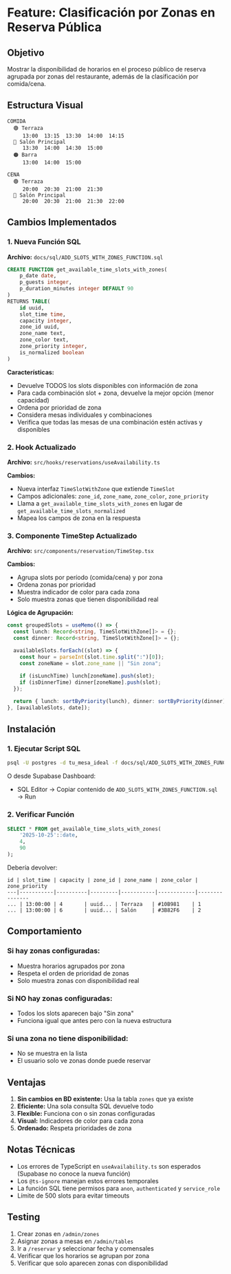 # Feature: Clasificación por Zonas en Reserva Pública

## Objetivo
Mostrar la disponibilidad de horarios en el proceso público de reserva agrupada por zonas del restaurante, además de la clasificación por comida/cena.

## Estructura Visual

```
COMIDA
  🟢 Terraza
     13:00  13:15  13:30  14:00  14:15
  🔵 Salón Principal
     13:30  14:00  14:30  15:00
  🟠 Barra
     13:00  14:00  15:00

CENA
  🟢 Terraza
     20:00  20:30  21:00  21:30
  🔵 Salón Principal
     20:00  20:30  21:00  21:30  22:00
```

## Cambios Implementados

### 1. Nueva Función SQL
**Archivo:** `docs/sql/ADD_SLOTS_WITH_ZONES_FUNCTION.sql`

```sql
CREATE FUNCTION get_available_time_slots_with_zones(
    p_date date,
    p_guests integer,
    p_duration_minutes integer DEFAULT 90
)
RETURNS TABLE(
    id uuid, 
    slot_time time, 
    capacity integer, 
    zone_id uuid,
    zone_name text,
    zone_color text,
    zone_priority integer,
    is_normalized boolean
)
```

**Características:**
- Devuelve TODOS los slots disponibles con información de zona
- Para cada combinación slot + zona, devuelve la mejor opción (menor capacidad)
- Ordena por prioridad de zona
- Considera mesas individuales y combinaciones
- Verifica que todas las mesas de una combinación estén activas y disponibles

### 2. Hook Actualizado
**Archivo:** `src/hooks/reservations/useAvailability.ts`

**Cambios:**
- Nueva interfaz `TimeSlotWithZone` que extiende `TimeSlot`
- Campos adicionales: `zone_id`, `zone_name`, `zone_color`, `zone_priority`
- Llama a `get_available_time_slots_with_zones` en lugar de `get_available_time_slots_normalized`
- Mapea los campos de zona en la respuesta

### 3. Componente TimeStep Actualizado
**Archivo:** `src/components/reservation/TimeStep.tsx`

**Cambios:**
- Agrupa slots por período (comida/cena) y por zona
- Ordena zonas por prioridad
- Muestra indicador de color para cada zona
- Solo muestra zonas que tienen disponibilidad real

**Lógica de Agrupación:**
```typescript
const groupedSlots = useMemo(() => {
  const lunch: Record<string, TimeSlotWithZone[]> = {};
  const dinner: Record<string, TimeSlotWithZone[]> = {};

  availableSlots.forEach((slot) => {
    const hour = parseInt(slot.time.split(":")[0]);
    const zoneName = slot.zone_name || "Sin zona";
    
    if (isLunchTime) lunch[zoneName].push(slot);
    if (isDinnerTime) dinner[zoneName].push(slot);
  });

  return { lunch: sortByPriority(lunch), dinner: sortByPriority(dinner) };
}, [availableSlots, date]);
```

## Instalación

### 1. Ejecutar Script SQL
```bash
psql -U postgres -d tu_mesa_ideal -f docs/sql/ADD_SLOTS_WITH_ZONES_FUNCTION.sql
```

O desde Supabase Dashboard:
- SQL Editor → Copiar contenido de `ADD_SLOTS_WITH_ZONES_FUNCTION.sql` → Run

### 2. Verificar Función
```sql
SELECT * FROM get_available_time_slots_with_zones(
    '2025-10-25'::date,
    4,
    90
);
```

Debería devolver:
```
id | slot_time | capacity | zone_id | zone_name | zone_color | zone_priority
---|-----------|----------|---------|-----------|------------|---------------
... | 13:00:00 | 4       | uuid... | Terraza   | #10B981    | 1
... | 13:00:00 | 6       | uuid... | Salón     | #3B82F6    | 2
```

## Comportamiento

### Si hay zonas configuradas:
- Muestra horarios agrupados por zona
- Respeta el orden de prioridad de zonas
- Solo muestra zonas con disponibilidad real

### Si NO hay zonas configuradas:
- Todos los slots aparecen bajo "Sin zona"
- Funciona igual que antes pero con la nueva estructura

### Si una zona no tiene disponibilidad:
- No se muestra en la lista
- El usuario solo ve zonas donde puede reservar

## Ventajas

1. **Sin cambios en BD existente:** Usa la tabla `zones` que ya existe
2. **Eficiente:** Una sola consulta SQL devuelve todo
3. **Flexible:** Funciona con o sin zonas configuradas
4. **Visual:** Indicadores de color para cada zona
5. **Ordenado:** Respeta prioridades de zona

## Notas Técnicas

- Los errores de TypeScript en `useAvailability.ts` son esperados (Supabase no conoce la nueva función)
- Los `@ts-ignore` manejan estos errores temporales
- La función SQL tiene permisos para `anon`, `authenticated` y `service_role`
- Límite de 500 slots para evitar timeouts

## Testing

1. Crear zonas en `/admin/zones`
2. Asignar zonas a mesas en `/admin/tables`
3. Ir a `/reservar` y seleccionar fecha y comensales
4. Verificar que los horarios se agrupan por zona
5. Verificar que solo aparecen zonas con disponibilidad
